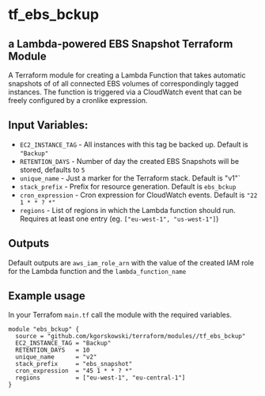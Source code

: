 # tf\_ebs\_bckup
## a Lambda-powered EBS Snapshot Terraform Module

A Terraform module for creating a Lambda Function that takes automatic snapshots of of all connected EBS volumes of correspondingly tagged instances.
The function is triggered via a CloudWatch event that can be freely configured by a cronlike expression.

## Input Variables:
- `EC2_INSTANCE_TAG` - All instances with this tag be backed up. Default is `"Backup"`
- `RETENTION_DAYS`   - Number of day the created EBS Snapshots will be stored, defaults to `5`
- `unique_name`      - Just a marker for the Terraform stack. Default is "v1"`
- `stack_prefix`     - Prefix for resource generation. Default is `ebs_bckup`
- `cron_expression`  - Cron expression for CloudWatch events. Default is `"22 1 * * ? *"`
- `regions`          - List of regions in which the Lambda function should run. Requires at least one entry (eg. `["eu-west-1", "us-west-1"]`)

## Outputs
Default outputs are `aws_iam_role_arn` with the value of the created IAM role for the Lambda function and the `lambda_function_name`

## Example usage
In your Terrafom `main.tf` call the module with the required variables.

```
module "ebs_bckup" {
  source = "github.com/kgorskowski/terraform/modules//tf_ebs_bckup"
  EC2_INSTANCE_TAG = "Backup"
  RETENTION_DAYS   = 10
  unique_name      = "v2"
  stack_prefix     = "ebs_snapshot"
  cron_expression  = "45 1 * * ? *"
  regions          = ["eu-west-1", "eu-central-1"]
}
```

